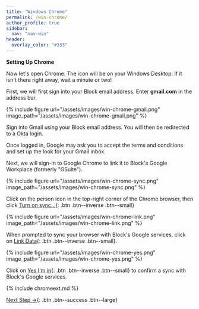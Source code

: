 ```yaml
---
title: "Windows Chrome"
permalink: /win-chrome/
author_profile: true
sidebar:
  nav: "nav-win"
header:
  overlay_color: "#333"
---
```


__Setting Up Chrome__

Now let's open Chrome. The icon will be on your Windows Desktop. If it isn't there right away, wait a minute or two!

First, we will first sign into your Block email address. Enter __gmail.com__ in the address bar.

{% include figure url="/assets/images/win-chrome-gmail.png" image_path="/assets/images/win-chrome-gmail.png" %}

Sign into Gmail using your Block email address. You will then be redirected to a Okta login.

Once logged in, Google may ask you to accept the terms and conditions and set up the look for your Gmail inbox.

Next, we will sign-in to Google Chrome to link it to Block's Google Workplace (formerly "GSuite").

{% include figure url="/assets/images/win-chrome-sync.png" image_path="/assets/images/win-chrome-sync.png"  %}

Click on the person icon in the top-right corner of the Chrome browser, then click [Turn on sync...](){: .btn .btn--inverse .btn--small}

{% include figure url="/assets/images/win-chrome-link.png" image_path="/assets/images/win-chrome-link.png"  %}

When prompted to sync your browser with Block's Google services, click on [Link Data](){: .btn .btn--inverse .btn--small}.

{% include figure url="/assets/images/win-chrome-yes.png" image_path="/assets/images/win-chrome-yes.png"  %}

Click on [Yes I'm in](){: .btn .btn--inverse .btn--small} to confirm a sync with Block's Google services.

{% include chromeext.md %}

[Next Step &rarr;](/win-go/){: .btn .btn--success .btn--large}

